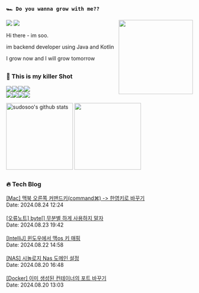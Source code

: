 ### `🏎️ Do you wanna grow with me??` 
<img src="https://ifh.cc/g/gSW4Dx.png" width="200" height="200"  align='right'/>
<a href="https://soobysu.tistory.com/"><img src="https://img.shields.io/badge/Tech%20Blog-11B48A?style=flat-square&logo=Blogger&logoColor=white&link=https://soobysu.tistory.com/"/></a>

<a href="https://www.notion.so/sudosoo/a7bae94c1caf4239bb49d45f434ab271">
<img src="https://img.shields.io/badge/Notion-000000?style=flat-square&logo=notion&logoColor=white&link=https://www.notion.so/sudosoo/a7bae94c1caf4239bb49d45f434ab271"/></a>

Hi there - im soo. 

im backend developer using Java and Kotlin

I grow now and I will grow tomorrow
##
### 🎲 This is my killer Shot
<img src="https://img.shields.io/badge/Java-007396?style=flat&logo=OpenJDK&logoColor=white"/><img src="https://img.shields.io/badge/kotlin-7F52FF?style=flat&logo=kotlin&logoColor=white"/><img src="https://img.shields.io/badge/apache%20kafka-231F20?style=flat&logo=apachekafka&logoColor=white"/><img src="https://img.shields.io/badge/elastic%20stack-005571?style=flat&logo=elasticstack&logoColor=white"/>
<br/>
<img src="https://img.shields.io/badge/docker-2496ED?style=flat&logo=docker&logoColor=white"/><img src="https://img.shields.io/badge/redis-DC382D?style=flat&logo=redis&logoColor=white"/><img src="https://img.shields.io/badge/jenkins-000000?style=flat&logo=jenkins&logoColor=white"/><img src="https://img.shields.io/badge/postgreSQL-4169E1?style=flat&logo=postgresql&logoColor=white"/>

<a href="https://github.com/sudosoo"><img align="center" style="height:180px" src="https://github-readme-stats.vercel.app/api?username=sudosoo&rank_icon=github&show_icons=true&include_all_commits=true&hide_border=true&icon_color=ffffff&bg_color=00000000&text_bold=true&title_color=ffffff" alt="sudosoo's github stats" /></a>
<a href="https://github.com/sudosoo"><img align="center" style="height:180px" src="https://github-readme-stats.vercel.app/api/top-langs/?username=sudosoo&layout=compact&hide_border=true&title_color=ffffff&bg_color=00000000" /></a> 
##
















































































































### 🔥 Tech Blog
<a href="https://soobysu.tistory.com/175">[Mac] 맥북 오른쪽 커맨드키(command⌘) -&gt; 한영키로 바꾸기</a></br>Date: 2024.08.24 12:24</br></br><a href="https://soobysu.tistory.com/174">[오류노트] byte[] 무분별 하게 사용하지 말자</a></br>Date: 2024.08.23 19:42</br></br><a href="https://soobysu.tistory.com/173">[IntelliJ] 윈도우에서 맥os 키 매핑</a></br>Date: 2024.08.22 14:58</br></br><a href="https://soobysu.tistory.com/172">[NAS] 시놀로지 Nas 도메인 설정</a></br>Date: 2024.08.20 16:48</br></br><a href="https://soobysu.tistory.com/171">[Docker] 이미 생성된 컨테이너의 포트 바꾸기</a></br>Date: 2024.08.20 13:03</br></br>
